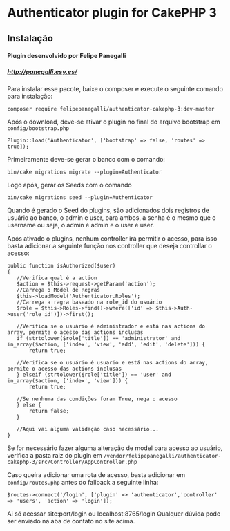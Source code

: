 # Authenticator plugin for CakePHP 3 

## Instalação
#### Plugin desenvolvido por Felipe Panegalli
##### http://panegalli.esy.es/

Para instalar esse pacote, baixe o composer e execute o seguinte comando para instalação:

```
composer require felipepanegalli/authenticator-cakephp-3:dev-master
```

Após o download, deve-se ativar o plugin no final do arquivo bootstrap em `config/bootstrap.php`
```
Plugin::load('Authenticator', ['bootstrap' => false, 'routes' => true]);
```

Primeiramente deve-se gerar o banco com o comando: 
```
bin/cake migrations migrate --plugin=Authenticator
```

Logo após, gerar os Seeds com o comando
```
bin/cake migrations seed --plugin=Authenticator
```
Quando é gerado o Seed do plugins, são adicionados dois registros de usuário ao banco, o admin e user, para ambos, a senha é o mesmo que o username ou seja, o admin é admin e o user é user.

Após ativado o plugins, nenhum controller irá permitir o acesso, para isso basta adicionar a seguinte função nos controller que deseja controllar o acesso:
```
public function isAuthorized($user)
{
   //Verifica qual é a action
   $action = $this->request->getParam('action');
   //Carrega o Model de Regras
   $this->loadModel('Authenticator.Roles');
   //Carrega a ragra baseado na role_id do usuário
   $role = $this->Roles->find()->where(['id' => $this->Auth->user('role_id')])->first();

   //Verifica se o usuário é administrador e está nas actions do array, permite o acesso das actions inclusas
   if (strtolower($role['title']) == 'administrator' and in_array($action, ['index', 'view', 'add', 'edit', 'delete'])) {
       return true;

   //Verifica se o usuário é usuario e está nas actions do array, permite o acesso das actions inclusas
   } elseif (strtolower($role['title']) == 'user' and in_array($action, ['index', 'view'])) {
       return true;

   //Se nenhuma das condições foram True, nega o acesso
   } else {
       return false;
   }

   //Aqui vai alguma validação caso necessário...
}
```

Se for necessário fazer alguma alteração de model para acesso ao usuário, verifica a pasta raiz do plugin em `/vendor/felipepanegalli/authenticator-cakephp-3/src/Controller/AppController.php`

Caso queira adicionar uma rota de acesso, basta adicionar em ``config/routes.php`` antes do fallback a seguinte linha:
```
$routes->connect('/login', ['plugin' => 'authenticator','controller' => 'users', 'action' => 'login']);
```
Ai só acessar site:port/login ou localhost:8765/login 
Qualquer dúvida pode ser enviado na aba de contato no site acima.